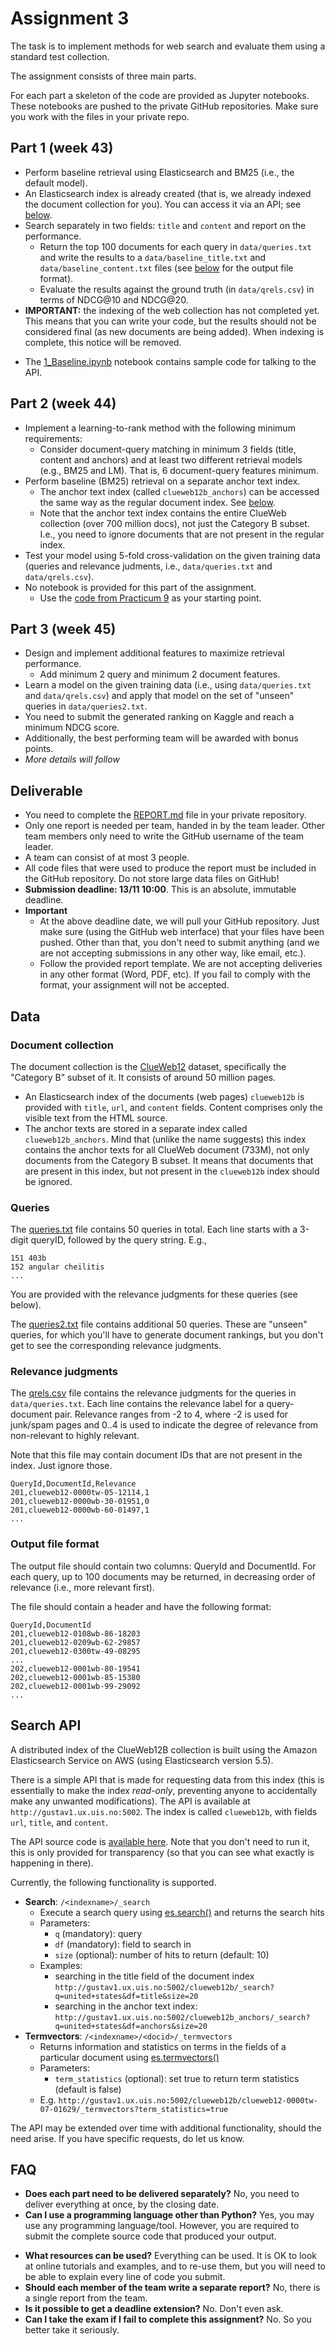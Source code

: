 # Assignment 3

The task is to implement methods for web search and evaluate them using a standard test collection.

The assignment consists of three main parts.

For each part a skeleton of the code are provided as Jupyter notebooks. These notebooks are pushed to the private GitHub repositories. Make sure you work with the files in your private repo.


## Part 1 (week 43)

  - Perform baseline retrieval using Elasticsearch and BM25 (i.e., the default model).
  - An Elasticsearch index is already created (that is, we already indexed the document collection for you). You can access it via an API; see [below](#search-api).
  - Search separately in two fields: `title` and `content` and report on the performance.
    * Return the top 100 documents for each query in `data/queries.txt` and write the results to a `data/baseline_title.txt` and `data/baseline_content.txt` files (see [below](#output-file-format) for the output file format).
    * Evaluate the results against the ground truth (in `data/qrels.csv`) in terms of NDCG@10 and NDCG@20.
  - **IMPORTANT:** the indexing of the web collection has not completed yet. This means that you can write your code, but the results should not be considered final (as new documents are being added). When indexing is complete, this notice will be removed.
  * The [1_Baseline.ipynb](1_Baseline.ipynb) notebook contains sample code for talking to the API.


## Part 2 (week 44)

  - Implement a learning-to-rank method with the following minimum requirements:
      - Consider document-query matching in minimum 3 fields (title, content and anchors) and at least two different retrieval models (e.g., BM25 and LM). That is, 6 document-query features minimum.
  - Perform baseline (BM25) retrieval on a separate anchor text index.
      - The anchor text index (called `clueweb12b_anchors`) can be accessed the same way as the regular document index. See [below](#search-api).
      - Note that the anchor text index contains the entire ClueWeb collection (over 700 million docs), not just the Category B subset. I.e., you need to ignore documents that are not present in the regular index.
  - Test your model using 5-fold cross-validation on the given training data (queries and relevance judments, i.e., `data/queries.txt` and `data/qrels.csv`).
  - No notebook is provided for this part of the assignment.
      - Use the [code from Practicum 9](https://github.com/kbalog/uis-dat630-fall2017/tree/master/practicum/practicum-9/solutions) as your starting point.


## Part 3 (week 45)

  - Design and implement additional features to maximize retrieval performance.
      - Add minimum 2 query and minimum 2 document features.
  - Learn a model on the given training data (i.e., using `data/queries.txt` and `data/qrels.csv`) and apply that model on the set of "unseen" queries in `data/queries2.txt`.
  - You need to submit the generated ranking on Kaggle and reach a minimum NDCG score.
  - Additionally, the best performing team will be awarded with bonus points.
  - *More details will follow*


## Deliverable

  - You need to complete the [REPORT.md](REPORT.md) file in your private repository.
  - Only one report is needed per team, handed in by the team leader. Other team members only need to write the GitHub username of the team leader.
  - A team can consist of at most 3 people.
  - All code files that were used to produce the report must be included in the GitHub repository. Do not store large data files on GitHub!
  - **Submission deadline: 13/11 10:00**. This is an absolute, immutable deadline.
  - **Important**
    * At the above deadline date, we will pull your GitHub repository. Just make sure (using the GitHub web interface) that your files have been pushed. Other than that, you don't need to submit anything (and we are not accepting submissions in any other way, like email, etc.).
    * Follow the provided report template. We are not accepting deliveries in any other format (Word, PDF, etc). If you fail to comply with the format, your assignment will not be accepted.


## Data

### Document collection

The document collection is the [ClueWeb12](http://lemurproject.org/clueweb12/) dataset, specifically the "Category B" subset of it.  It consists of around 50 million pages.  

  * An Elasticsearch index of the documents (web pages) `clueweb12b` is provided with `title`, `url`, and `content` fields.  Content comprises only the visible text from the HTML source.
  * The anchor texts are stored in a separate index called `clueweb12b_anchors`.  Mind that (unlike the name suggests) this index contains the anchor texts for all ClueWeb document (733M), not only documents from the Category B subset. It means that documents that are present in this index, but not present in the `clueweb12b` index should be ignored.


### Queries

The [queries.txt](data/queries.txt) file contains 50 queries in total.  Each line starts with a 3-digit queryID, followed by the query string.  E.g.,

```
151 403b
152 angular cheilitis
...
```

You are provided with the relevance judgments for these queries (see below).

The [queries2.txt](data/queries2.txt) file contains additional 50 queries. These are "unseen" queries, for which you'll have to generate document rankings, but you don't get to see the corresponding relevance judgments.


### Relevance judgments

The [qrels.csv](data/qrels.csv) file contains the relevance judgments for the queries in `data/queries.txt`. Each line contains the relevance label for a query-document pair.  Relevance ranges from -2 to 4, where -2 is used for junk/spam pages and 0..4 is used to indicate the degree of relevance from non-relevant to highly relevant.

Note that this file may contain document IDs that are not present in the index. Just ignore those.

```
QueryId,DocumentId,Relevance
201,clueweb12-0000tw-05-12114,1
201,clueweb12-0000wb-30-01951,0
201,clueweb12-0000wb-60-01497,1
...
```


### Output file format

The output file should contain two columns: QueryId and DocumentId. For each query, up to 100 documents may be returned, in decreasing order of relevance (i.e., more relevant first).

The file should contain a header and have the following format:

```
QueryId,DocumentId
201,clueweb12-0108wb-86-18203
201,clueweb12-0209wb-62-29857
201,clueweb12-0300tw-49-08295
...
202,clueweb12-0001wb-80-19541
202,clueweb12-0001wb-85-15380
202,clueweb12-0001wb-99-29092
...
```


## Search API

A distributed index of the ClueWeb12B collection is built using the Amazon Elasticsearch Service on AWS (using Elasticsearch version 5.5).

There is a simple API that is made for requesting data from this index (this is essentially to make the index *read-only*, preventing anyone to accidentally make any unwanted modifications).
The API is available at `http://gustav1.ux.uis.no:5002`.
The index is called `clueweb12b`, with fields `url`, `title`, and `content`.

The API source code is [available here](api.py). Note that you don't need to run it, this is only provided for transparency (so that you can see what exactly is happening in there).

Currently, the following functionality is supported.

  * **Search**: `/<indexname>/_search`
    - Execute a search query using [es.search()](https://elasticsearch-py.readthedocs.io/en/master/api.html#elasticsearch.Elasticsearch.search) and returns the search hits
    - Parameters:
        - `q` (mandatory): query
        - `df` (mandatory): field to search in
        - `size` (optional): number of hits to return (default: 10)
    - Examples:
        - searching in the title field of the document index `http://gustav1.ux.uis.no:5002/clueweb12b/_search?q=united+states&df=title&size=20`
        - searching in the anchor text index: `http://gustav1.ux.uis.no:5002/clueweb12b_anchors/_search?q=united+states&df=anchors&size=20`
  * **Termvectors**: `/<indexname>/<docid>/_termvectors`
    - Returns information and statistics on terms in the fields of a particular document using [es.termvectors()](https://elasticsearch-py.readthedocs.io/en/master/api.html#elasticsearch.Elasticsearch.termvectors)
    - Parameters:
        - `term_statistics` (optional): set true to return term statistics (default is false)
    - E.g. `http://gustav1.ux.uis.no:5002/clueweb12b/clueweb12-0000tw-07-01629/_termvectors?term_statistics=true`

The API may be extended over time with additional functionality, should the need arise.  If you have specific requests, do let us know.


## FAQ

  * **Does each part need to be delivered separately?** No, you need to deliver everything at once, by the closing date.
  * **Can I use a programming language other than Python?** Yes, you may use any programming language/tool. However, you are required to submit the complete source code that produced your output.
  - **What resources can be used?**
  Everything can be used. It is OK to look at online tutorials and examples, and to re-use them, but you will need to be able to explain every line of code you submit.
  - **Should each member of the team write a separate report?** No, there is a single report from the team.
  - **Is it possible to get a deadline extension?**
  No. Don't even ask.
  - **Can I take the exam if I fail to complete this assignment?**
  No. So you better take it seriously.
